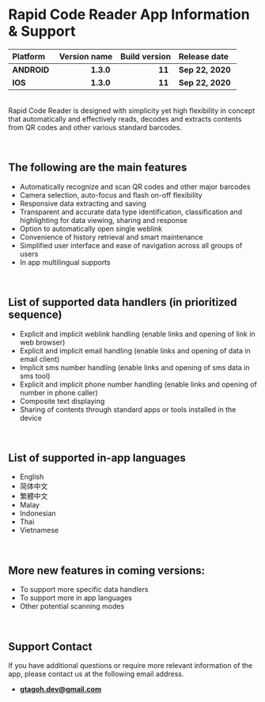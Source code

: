 # Rapid Code Reader App Information & Support

| Platform | Version name | Build version | Release date |
|:----- | -----: | -----: | :----- |
| **ANDROID**&nbsp; | **1.3.0**&nbsp; | **11**&nbsp; | **Sep 22, 2020**&nbsp; |
| **IOS**&nbsp; | **1.3.0**&nbsp; | **11**&nbsp; | **Sep 22, 2020**&nbsp; |
  
&nbsp;  
Rapid Code Reader is designed with simplicity yet high flexibility in concept that automatically and effectively reads, 
decodes and extracts contents from QR codes and other various standard barcodes.

&nbsp; 
## The following are the main features
- Automatically recognize and scan QR codes and other major barcodes
- Camera selection, auto-focus and flash on-off flexibility
- Responsive data extracting and saving
- Transparent and accurate data type identification, classification and highlighting for data viewing, sharing and response
- Option to automatically open single weblink 
- Convenience of history retrieval and smart maintenance
- Simplified user interface and ease of navigation across all groups of users
- In app multilingual supports

&nbsp; 
## List of supported data handlers (in prioritized sequence)
- Explicit and implicit weblink handling (enable links and opening of link in web browser)
- Explicit and implicit email handling (enable links and opening of data in email client)
- Implicit sms number handling (enable links and opening of sms data in sms tool)
- Explicit and implicit phone number handling (enable links and opening of number in phone caller)
- Composite text displaying
- Sharing of contents through standard apps or tools installed in the device

&nbsp; 
## List of supported in-app languages
- English
- 简体中文
- 繁體中文
- Malay
- Indonesian
- Thai
- Vietnamese

&nbsp; 
## More new features in coming versions:
- To support more specific data handlers
- To support more in app languages
- Other potential scanning modes

&nbsp;  
## Support Contact
If you have additional questions or require more relevant information of the app, please contact us at the following email address.  
- **gtagoh.dev@gmail.com**
